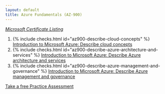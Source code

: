 ```yaml
---
layout: default
title: Azure Fundamentals (AZ-900)
---
```

[_Microsoft Certificate Listing_](..)

1. <span class="form-check h-2">{% include checks.html id="az900-describe-cloud-concepts" %} [Introduction to Microsoft Azure: Describe cloud concepts](./describe-cloud-concepts)</span>
1. <span class="form-check h-2">{% include checks.html id="az900-describe-azure-architecture-and-services" %} [Introduction to Microsoft Azure: Describe Azure architecture and services](./describe-azure-architecture-and-services)</span>
1. <span class="form-check h-2">{% include checks.html id="az900-describe-azure-management-and-governance" %} [Introduction to Microsoft Azure: Describe Azure management and governance](./describe-azure-management-and-governance)</span>

[Take a free Practice Assessment](https://learn.microsoft.com/en-us/credentials/certifications/exams/az-900/practice/assessment?assessment-type=practice&assessmentId=23)
